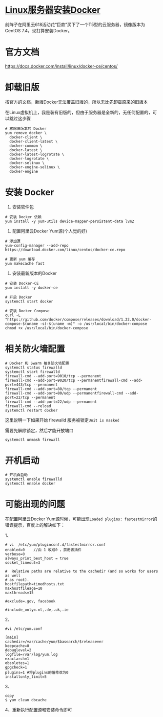 #  [Linux服务器安装Docker](https://www.cnblogs.com/melodyjerry/p/13260398.html)

前阵子在阿里云618活动花“巨款”买下了一个T5型的云服务器，镜像版本为CentOS 7.4。现打算安装Docker。

# 官方文档

https://docs.docker.com/install/linux/docker-ce/centos/

# 卸载旧版

按官方的文档，新版Docker无法覆盖旧版的，所以无比先卸载原来的旧版本

在Linux虚拟机上，我是装有旧版的，但由于服务器是全新的，无任何配置的，可以跳过这步骤

```
# 移除旧版本的 Docker
yum remove docker \
  docker-client \
  docker-client-latest \
  docker-common \
  docker-latest \
  docker-latest-logrotate \
  docker-logrotate \
  docker-selinux \
  docker-engine-selinux \
  docker-engine
```

# 安装 Docker

1. 安装软件包

```
# 安装 Docker 依赖
yum install -y yum-utils device-mapper-persistent-data lvm2
```

1. 配置阿里云Docker Yum源(个人觉的好)

```
# 添加源
yum-config-manager --add-repo https://download.docker.com/linux/centos/docker-ce.repo

# 更新 yum 缓存
yum makecache fast
```

1. 安装最新版本的Docker

```
# 安装 Docker-CE
yum install -y docker-ce
 
# 开启 Docker
systemctl start docker
 
# 安装 Docker Compose
curl -L "https://github.com/docker/compose/releases/download/1.22.0/docker-compose-$(uname -s)-$(uname -m)" -o /usr/local/bin/docker-compose
chmod +x /usr/local/bin/docker-compose
```

# 相关防火墙配置

```
# Docker 和 Swarm 相关防火墙配置
systemctl status firewalld
systemctl start firewalld
firewall-cmd --add-port=9010/tcp --permanent
firewall-cmd --add-port=9020/tcp --permanentfirewall-cmd --add-port=443/tcp --permanent
firewall-cmd --add-port=80/tcp --permanent
firewall-cmd --add-port=80/udp --permanentfirewall-cmd --add-port=22/tcp --permanent
firewall-cmd --add-port=22/udp --permanent
firewall-cmd --reload
systemctl restart docker
```

这里说明一下如果开始 firewalld 服务被锁定`Unit is masked`

需要先解除锁定，然后才能开放端口

```
systemctl unmask firewall
```

# 开机启动

```
# 开机自启动
systemctl enable firewalld
systemctl enable docker
```

# 可能出现的问题

在配置阿里云Docker Yum源时候，可能出现`Loaded plugins: fastestmirror`的错误提示，百度上的解决如下：

1、

```
# vi  /etc/yum/pluginconf.d/fastestmirror.conf
enabled=0    //由 1 改成0 ，禁用该插件
verbose=0
always_print_best_host = true
socket_timeout=3
 
#  Relative paths are relative to the cachedir (and so works for users as well
# as root).
hostfilepath=timedhosts.txt
maxhostfileage=10
maxthreads=15
 
#exclude=.gov, facebook
 
#include_only=.nl,.de,.uk,.ie
```

2、

```
#vi /etc/yum.conf

[main]
cachedir=/var/cache/yum/$basearch/$releasever
keepcache=0
debuglevel=2
logfile=/var/log/yum.log
exactarch=1
obsoletes=1
gpgcheck=1
plugins=1 #将plugins的值修改为0
installonly_limit=5
```

3、

```
copy
$ yum clean dbcache
```

4、重新执行配置源和安装命令即可